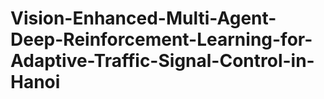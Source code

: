 # Vision-Enhanced-Multi-Agent-Deep-Reinforcement-Learning-for-Adaptive-Traffic-Signal-Control-in-Hanoi